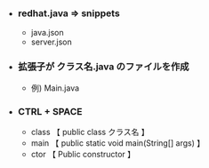 - ### redhat.java => snippets
  - java.json
  - server.json

- ### 拡張子が クラス名.java のファイルを作成
  - 例) Main.java

- ### CTRL + SPACE
  - class 【 public class クラス名 】
  - main  【 public static void main(String[] args) 】
  - ctor  【 Public constructor 】
